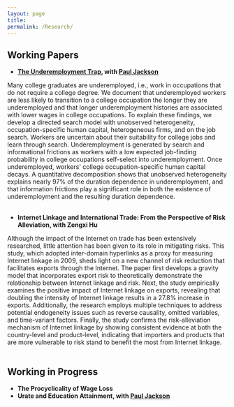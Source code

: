 ```yaml
---
layout: page
title: 
permalink: /Research/
---
```


<style>
  .paper {
    text-align: justify;
  }
</style>



  
## Working Papers



 - **[The Underemployment Trap](https://jie-duan.com/files/DurDep.pdf), with [Paul Jackson](https://www.paulgjackson.com/)**<br>

<div class="justified-text">
Many college graduates are underemployed, i.e., work in occupations that do not require a college degree. We document that underemployed workers are less likely to transition to a college occupation the longer they are underemployed and that longer underemployment histories are associated with lower wages in college occupations. To explain these findings, we develop a directed search model with unobserved heterogeneity, occupation-specific human capital, heterogeneous firms, and on the job search. Workers are uncertain about their suitability for college jobs and learn through search. Underemployment is generated by search and informational frictions as workers with a low expected job-finding probability in college occupations self-select into underemployment. Once underemployed, workers' college occupation-specific human capital decays. A quantitative decomposition shows that unobserved heterogeneity explains nearly 97% of the duration dependence in underemployment, and that information frictions play a significant role in both the existence of underemployment and the resulting duration dependence. 
</div>  
<br>

 - **Internet Linkage and International Trade: From the Perspective of Risk Alleviation, with Zengxi Hu**
<div class="justified-text">
Although the impact of the Internet on trade has been extensively researched, little attention has been given to its role in mitigating risks. This study, which adopted inter-domain hyperlinks as a proxy for measuring Internet linkage in 2009, sheds light on a new channel of risk reduction that facilitates exports through the Internet. The paper first develops a gravity model that incorporates export risk to theoretically demonstrate the relationship between Internet linkage and risk. Next, the study empirically examines the positive impact of Internet linkage on exports, revealing that doubling the intensity of Internet linkage results in a 27.8% increase in exports. Additionally, the research employs multiple techniques to address potential endogeneity issues such as reverse causality, omitted variables, and time-variant factors. Finally, the study confirms the risk-alleviation mechanism of Internet linkage by showing consistent evidence at both the country-level and product-level, indicating that importers and products that are more vulnerable to risk stand to benefit the most from Internet linkage.  
</div>  
<br>


## Working in Progress

- **The Procyclicality of Wage Loss**
- **Urate and Education Attainment, with [Paul Jackson](https://www.paulgjackson.com/)**
  

